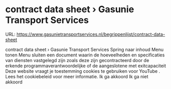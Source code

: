 # contract data sheet › Gasunie Transport Services

URL: https://www.gasunietransportservices.nl/begrippenlijst/contract-data-sheet

contract data sheet › Gasunie Transport Services
Spring naar inhoud
Menu tonen
Menu sluiten
een document waarin de hoeveelheden en specificaties van diensten vastgelegd zijn zoals deze zijn gecontracteerd door de erkende programmaverantwoordelijke of de
aangeslotene met exitcapaciteit
Deze website vraagt je toestemming cookies te gebruiken voor
YouTube
. Lees het
cookiebeleid
voor meer informatie.
Ik ga akkoord
Ik ga niet akkoord